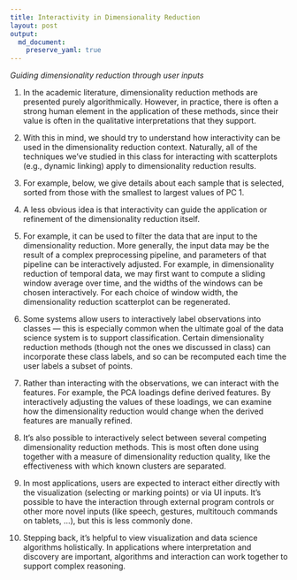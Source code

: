 ```yaml
---
title: Interactivity in Dimensionality Reduction
layout: post
output: 
  md_document:
    preserve_yaml: true
---
```


*Guiding dimensionality reduction through user inputs*

1.  In the academic literature, dimensionality reduction methods are
    presented purely algorithmically. However, in practice, there is
    often a strong human element in the application of these methods,
    since their value is often in the qualitative interpretations that
    they support.

2.  With this in mind, we should try to understand how interactivity can
    be used in the dimensionality reduction context. Naturally, all of
    the techniques we’ve studied in this class for interacting with
    scatterplots (e.g., dynamic linking) apply to dimensionality
    reduction results.

3.  For example, below, we give details about each sample that is
    selected, sorted from those with the smallest to largest values of
    PC 1.

4.  A less obvious idea is that interactivity can guide the application
    or refinement of the dimensionality reduction itself.

5.  For example, it can be used to filter the data that are input to the
    dimensionality reduction. More generally, the input data may be the
    result of a complex preprocessing pipeline, and parameters of that
    pipeline can be interactively adjusted. For example, in
    dimensionality reduction of temporal data, we may first want to
    compute a sliding window average over time, and the widths of the
    windows can be chosen interactively. For each choice of window
    width, the dimensionality reduction scatterplot can be regenerated.

6.  Some systems allow users to interactively label observations into
    classes — this is especially common when the ultimate goal of the
    data science system is to support classification. Certain
    dimensionality reduction methods (though not the ones we discussed
    in class) can incorporate these class labels, and so can be
    recomputed each time the user labels a subset of points.

7.  Rather than interacting with the observations, we can interact with
    the features. For example, the PCA loadings define derived features.
    By interactively adjusting the values of these loadings, we can
    examine how the dimensionality reduction would change when the
    derived features are manually refined.

8.  It’s also possible to interactively select between several competing
    dimensionality reduction methods. This is most often done using
    together with a measure of dimensionality reduction quality, like
    the effectiveness with which known clusters are separated.

9.  In most applications, users are expected to interact either directly
    with the visualization (selecting or marking points) or via UI
    inputs. It’s possible to have the interaction through external
    program controls or other more novel inputs (like speech, gestures,
    multitouch commands on tablets, …), but this is less commonly done.

10. Stepping back, it’s helpful to view visualization and data science
    algorithms holistically. In applications where interpretation and
    discovery are important, algorithms and interaction can work
    together to support complex reasoning.
